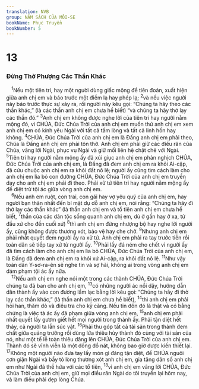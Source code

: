 ```yaml
---
translation: NVB
group: NĂM SÁCH CỦA MÔI-SE
bookName: Phục Truyền 
bookNumber: 5
---
```


<div class="title"><h1>13</h1><h3>Đừng Thờ Phượng Các Thần Khác </h3></div>
<span class="verse phu_13_1"> <sup>1</sup>Nếu một tiên tri, hay một người dùng giấc mộng để tiên đoán, xuất hiện giữa anh chị em và báo trước một điềm lạ hay phép lạ; </span>
<span class="verse phu_13_2"><sup>2</sup>và nếu việc người này báo trước thực sự xảy ra, rồi người này kêu gọi: “Chúng ta hãy theo các thần khác,” (là các thần anh chị em chưa hề biết) “và chúng ta hãy thờ lạy các thần đó.” </span>
<span class="verse phu_13_3"><sup>3</sup>Anh chị em không được nghe lời của tiên tri hay người nằm mộng đó, vì CHÚA, Đức Chúa Trời của anh chị em muốn thử anh chị em xem anh chị em có kính yêu Ngài với tất cả tấm lòng và tất cả linh hồn hay không. </span>
<span class="verse phu_13_4"><sup>4</sup>CHÚA, Đức Chúa Trời của anh chị em là Đấng anh chị em phải theo, Chúa là Đấng anh chị em phải tôn thờ. Anh chị em phải giữ các điều răn của Chúa, vâng lời Ngài, phục vụ Ngài và giữ mối liên hệ chặt chẽ với Ngài. </span>
<span class="verse phu_13_5"><sup>5</sup>Tiên tri hay người nằm mộng ấy đã xúi giục anh chị em phản nghịch CHÚA, Đức Chúa Trời của anh chị em, là Đấng đã đem anh chị em ra khỏi Ai-cập, đã cứu chuộc anh chị em ra khỏi đất nô lệ; người ấy cũng tìm cách làm cho anh chị em lìa bỏ con đường CHÚA, Đức Chúa Trời của anh chị em truyền dạy cho anh chị em phải đi theo. Phải xử tử tiên tri hay người nằm mộng ấy để diệt trừ tội ác giữa vòng anh chị em. <br/></span>
<span class="verse phu_13_6"> <sup>6</sup>Nếu anh em ruột, con trai, con gái hay vợ yêu quý của anh chị em, hay người bạn thân nhất đến bí mật dụ dỗ anh chị em, nói rằng: “Chúng ta hãy đi thờ lạy các thần khác” (là thần anh chị em và tổ tiên anh chị em chưa hề biết, </span>
<span class="verse phu_13_7"><sup>7</sup>thần của các dân tộc sống quanh anh chị em, dù ở gần hay ở xa, từ đầu xứ cho đến cuối xứ) </span>
<span class="verse phu_13_8"><sup>8</sup>thì anh chị em đừng nhượng bộ hay nghe lời người ấy, cũng không được thương xót, bảo vệ hay che chở. </span>
<span class="verse phu_13_9"><sup>9</sup>Nhưng anh chị em phải nhất quyết đem người ấy ra xử tử. Anh chị em phải ra tay trước tiên rồi toàn dân sẽ tiếp tay xử tử người ấy. </span>
<span class="verse phu_13_10"><sup>10</sup>Phải lấy đá ném cho chết vì người ấy đã tìm cách làm cho anh chị em lìa bỏ CHÚA, Đức Chúa Trời của anh chị em, là Đấng đã đem anh chị em ra khỏi xứ Ai-cập, ra khỏi đất nô lệ. </span>
<span class="verse phu_13_11"><sup>11</sup>Như vậy toàn dân Y-sơ-ra-ên sẽ nghe tin và sợ hãi, không ai trong vòng anh chị em dám phạm tội ác ấy nữa. <br/></span>
<span class="verse phu_13_12"> <sup>12</sup>Nếu anh chị em nghe nói một trong các thành CHÚA, Đức Chúa Trời chúng ta đã ban cho anh chị em, </span>
<span class="verse phu_13_13"><sup>13</sup>có những người ác nổi dậy, hướng dẫn dân thành ấy vào con đường lầm lạc bằng lời kêu gọi: “Chúng ta hãy đi thờ lạy các thần khác,” (là thần anh chị em chưa hề biết), </span>
<span class="verse phu_13_14"><sup>14</sup>thì anh chị em phải hỏi han, thăm dò và điều tra cho kỹ càng. Nếu tin đồn đó là thật và có bằng chứng là việc tà ác ấy đã phạm giữa vòng anh chị em, </span>
<span class="verse phu_13_15"><sup>15</sup>anh chị em phải nhất quyết lấy gươm giết hết mọi người trong thành ấy. Phải tận diệt hết thảy, cả người ta lẫn súc vật. </span>
<span class="verse phu_13_16"><sup>16</sup>Phải thu góp tất cả tài sản trong thành đem chất giữa quảng trường rồi dùng lửa thiêu hủy thành đó cùng với tài sản của nó, như một tế lễ toàn thiêu dâng lên CHÚA, Đức Chúa Trời của anh chị em. Thành đó sẽ vĩnh viễn là một đống đổ nát, không bao giờ được kiến thiết lại. </span>
<span class="verse phu_13_17"><sup>17</sup>Không một người nào đưa tay lấy món gì đáng tận diệt, để CHÚA nguôi cơn giận Ngài và bầy tỏ lòng thương xót anh chị em, gia tăng dân số anh chị em như Ngài đã thề hứa với các tổ tiên, </span>
<span class="verse phu_13_18"><sup>18</sup>vì anh chị em vâng lời CHÚA, Đức Chúa Trời của anh chị em, giữ mọi điều răn Ngài do tôi truyền lại hôm nay, và làm điều phải đẹp lòng Chúa. <br/></span>
